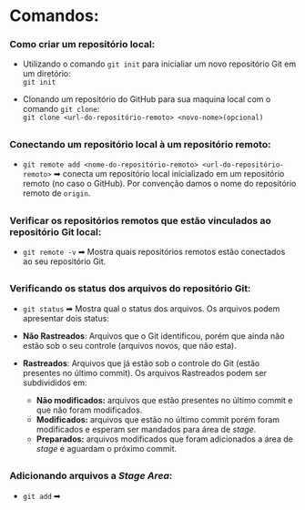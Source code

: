 # Comandos:

### Como criar um repositório local:

- Utilizando o comando `git init` para inicialiar um novo repositório Git em um diretório:   
 `git init`

- Clonando um repositório do GitHub para sua maquina local com o comando `git clone`:  
 `git clone <url-do-repositório-remoto> <novo-nome>(opcional)`
##  
### Conectando um repositório local à um repositório remoto:  
- `git remote add <nome-do-repositório-remoto> <url-do-repositório-remoto>` ➡ conecta um repositório local inicializado em um repositório remoto (no caso o GitHub).
Por convenção damos o nome do repositório remoto de `origin`.
##  
### Verificar os repositórios remotos que estão vinculados ao repositório Git local:
- `git remote -v` ➡ Mostra quais repositórios remotos estão conectados ao seu repositório Git.
##  
### Verificando os status dos arquivos do repositório Git:
- `git status` ➡ Mostra qual o status dos arquivos. Os arquivos podem apresentar dois status:

- **Não Rastreados**: Arquivos que o Git identificou, porém que ainda não estão sob o seu controle (arquivos novos, que não esta).  
- **Rastreados**: Arquivos que já estão sob o controle do Git (estão presentes no último commit). Os arquivos Rastreados podem ser subdivididos em:
  - **Não modificados:** arquivos que estão presentes no último commit e que não foram modificados.
  - **Modificados:** arquivos que estão no último commit porém foram modificados e esperam ser mandados para área de _stage_.
  - **Preparados:** arquivos modificados que foram adicionados a área de _stage_ e aguardam o próximo commit.
##  
### Adicionando arquivos a _Stage Area_:
- `git add` ➡ 
